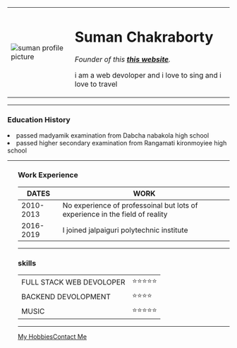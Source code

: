 <!DOCTYPE html>
<html lang="en" dir="ltr">

<head>
  <meta charset="utf-8">
  <title>Suman's personal site</title>
</head>

<body>
  <table cellspacing="20">
    <tr>
    <td>  <img src="https://scontent.fccu1-1.fna.fbcdn.net/v/t31.18172-1/p320x320/26170771_1055715947899212_370822762648050034_o.jpg?_nc_cat=101&ccb=1-3&_nc_sid=7206a8&_nc_ohc=qnu8Uqc3kNgAX97Yvq5&_nc_ht=scontent.fccu1-1.fna&tp=6&oh=bed448b56282f3477402d4b8beaa6df9&oe=60D8B40E" alt="suman profile picture"></td>
    <td><h1>Suman Chakraborty</h1>
    <p><em>Founder of this <strong><a href="https://www.facebook.com">this website</a></strong>.</em></p>
    <p>i am a web devoloper and i love to sing and i love to travel</p></td>
    </tr>
  </table>
  <hr>
  <h3>Education History</h3>
  <li>passed madyamik examination from Dabcha nabakola high school</li>
  <li>passed higher secondary examination from Rangamati kironmoyiee high school</li>
<hr>
  <ul>
    <h3>Work Experience</h3>
<table cellspacing="10">
  <thead>
    <tr>
      <th>DATES</th>
      <th>WORK</th>
    </tr>
  </thead>
  <tbody>
    <tr>
      <td>2010-2013</td>
      <td>No experience of professoinal but lots of experience in the field of reality</td>
    </tr>
    <tr>
      <td>2016-2019</td>
      <td>I joined jalpaiguri polytechnic institute</td>
    </tr>
  </tbody>
  <tfoot>

  </tfoot>
</table>
<hr>
<h3>skills</h3>
    <table cellspacing="10">
        <tr>
          <td>FULL STACK WEB DEVOLOPER</td>
          <td>⭐⭐⭐⭐⭐</td>
        </tr>
        <tr>
          <td>BACKEND DEVOLOPMENT</td>
          <td>⭐⭐⭐⭐</td>
        </tr>
        <tr>
          <td>MUSIC</td>
          <td>⭐⭐⭐⭐⭐</td>
        </tr>
      </table>
    </td>
    <td>
      <table>
<hr>
  <a href="hobbies.html">My Hobbies</a>
    <a href="contact-me.html">Contact Me</a>
    </ul>
</body>

</html>

